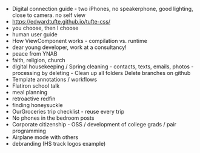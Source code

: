 - Digital connection guide - two iPhones, no speakerphone, good lighting, close to camera. no self view
- https://edwardtufte.github.io/tufte-css/
- you choose, then I choose
- human user guide
- How ViewComponent works - compilation vs. runtime
- dear young developer, work at a consultancy!
- peace from YNAB
- faith, religion, church
- digital housekeeping / Spring cleaning - contacts, texts, emails, photos - processing by deleting - Clean up all folders
Delete branches on github
- Template annotations / workflows
- Flatiron school talk
- meal planning
- retroactive redfin
- finding honeysuckle
- OurGroceries trip checklist - reuse every trip
- No phones in the bedroom posts
- Corporate citizenship - OSS / development of college grads / pair programming
- Airplane mode with others
- debranding (HS track logos example)